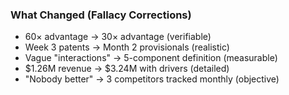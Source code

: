 ### What Changed (Fallacy Corrections)

- 60× advantage → 30× advantage (verifiable)
- Week 3 patents → Month 2 provisionals (realistic)
- Vague "interactions" → 5-component definition (measurable)
- $1.26M revenue → $3.24M with drivers (detailed)
- "Nobody better" → 3 competitors tracked monthly (objective)
